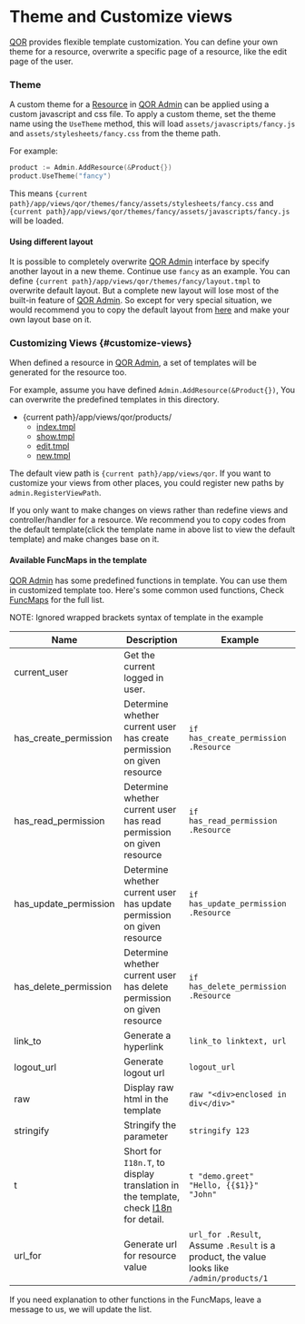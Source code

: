 # Theme and Customize views

[QOR](https://github.com/qor/qor) provides flexible template customization. You can define your own theme for a resource, overwrite a specific page of a resource, like the edit page of the user.

### Theme

A custom theme for a [Resource](../chapter2/resource-intro.md) in [QOR Admin](../chapter2/setup.md) can be applied using a custom javascript and css file. To apply a custom theme, set the theme name using the `UseTheme` method, this will load `assets/javascripts/fancy.js` and `assets/stylesheets/fancy.css` from the theme path.

For example:

```go
product := Admin.AddResource(&Product{})
product.UseTheme("fancy")
```

This means `{current path}/app/views/qor/themes/fancy/assets/stylesheets/fancy.css` and `{current path}/app/views/qor/themes/fancy/assets/javascripts/fancy.js` will be loaded.

#### Using different layout

It is possible to completely overwrite [QOR Admin](../chapter2/setup.md) interface by specify another layout in a new theme. Continue use `fancy` as an example. You can define `{current path}/app/views/qor/themes/fancy/layout.tmpl` to overwrite default layout. But a complete new layout will lose most of the built-in feature of [QOR Admin](../chapter2/setup.md). So except for very special situation, we would recommend you to copy the default layout from [here](https://github.com/qor/admin/blob/master/views/layout.tmpl) and make your own layout base on it.

### Customizing Views {#customize-views}

When defined a resource in [QOR Admin](../chapter2/setup.md), a set of templates will be generated for the resource too.

For example, assume you have defined `Admin.AddResource(&Product{})`, You can overwrite the predefined templates in this directory.

- {current path}/app/views/qor/products/
  - [index.tmpl](https://github.com/qor/admin/blob/master/views/index.tmpl)
  - [show.tmpl](https://github.com/qor/admin/blob/master/views/show.tmpl)
  - [edit.tmpl](https://github.com/qor/admin/blob/master/views/edit.tmpl)
  - [new.tmpl](https://github.com/qor/admin/blob/master/views/new.tmpl)

The default view path is `{current path}/app/views/qor`. If you want to customize your views from other places, you could register new paths by `admin.RegisterViewPath`.

If you only want to make changes on views rather than redefine views and controller/handler for a resource. We recommend you to copy codes from the default template(click the template name in above list to view the default template) and make changes base on it.

#### Available FuncMaps in the template

[QOR Admin](../chapter2/setup.md) has some predefined functions in template. You can use them in customized template too. Here's some common used functions, Check [FuncMaps](https://github.com/qor/admin/blob/master/func_map.go#L909) for the full list.

NOTE: Ignored wrapped brackets syntax of template in the example

| Name | Description | Example |
| --- | --- | --- |
| current_user | Get the current logged in user. | &nbsp; |
| has_create_permission | Determine whether current user has create permission on given resource | `if has_create_permission .Resource` |
| has_read_permission | Determine whether current user has read permission on given resource | `if has_read_permission .Resource` |
| has_update_permission | Determine whether current user has update permission on given resource | `if has_update_permission .Resource` |
| has_delete_permission | Determine whether current user has delete permission on given resource | `if has_delete_permission .Resource` |
| link_to | Generate a hyperlink | `link_to linktext, url`|
| logout_url | Generate logout url | `logout_url` |
| raw | Display raw html in the template | `raw "<div>enclosed in div</div>"` |
| stringify | Stringify the parameter | `stringify 123`|
| t | Short for `I18n.T`, to display translation in the template, check [I18n](../plugins/i18n.md) for detail. | `t "demo.greet" "Hello, {{$1}}" "John"` |
| url_for | Generate url for resource value | `url_for .Result`, Assume `.Result` is a product, the value looks like `/admin/products/1`|

If you need explanation to other functions in the FuncMaps, leave a message to us, we will update the list.
